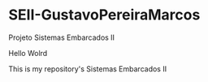 # SEII-GustavoPereiraMarcos
 Projeto Sistemas Embarcados II
 
Hello Wolrd

This is my repository's Sistemas Embarcados II

